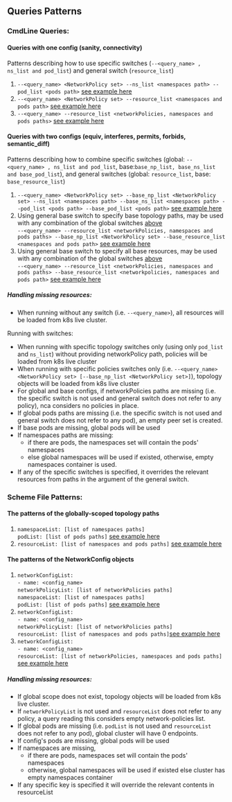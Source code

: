 ## Queries Patterns
### CmdLine Queries:
#### Queries with one config (sanity, connectivity)
Patterns describing how to use specific switches (`--<query_name> , ns_list and pod_list`) and general switch (`resource_list`)
1. `--<query_name> <NetworkPolicy set> --ns_list <namespaces path> --pod_list <pods path>` [see example here](../tests/k8s_cmdline_tests.yaml#L1-L8)
2. `--<query_name> <NetworkPolicy set> --resource_list <namespaces and pods path>` [see example here](../tests/k8s_cmdline_tests.yaml#L232-L237) 
3. `--<query_name> --resource_list <networkPolicies, namespaces and pods paths>` [see example here](../tests/k8s_cmdline_tests.yaml#L239-L245) 
#### Queries with two configs (equiv, interferes, permits, forbids, semantic_diff)
Patterns describing how to combine specific switches (global: `--<query_name> , ns_list and pod_list`, base:`base_np_list, base_ns_list and base_pod_list`), and general switches (global: `resource_list`, base: `base_resource_list`)
1. `--<query_name> <NetworkPolicy set> --base_np_list <NetworkPolicy set> --ns_list <namespaces path> --base_ns_list <namespaces path> --pod_list <pods path> --base_pod_list <pods path>` [see example here](../tests/k8s_cmdline_tests.yaml#L88-L97) 
2. Using general base switch to specify base topology paths, may be used with any combination of the global switches [above](#queries-with-one-config)\
`--<query_name> --resource_list <networkPolicies, namespaces and pods paths> --base_np_list <NetworkPolicy set> --base_resource_list <namespaces and pods path>` [see example here](../tests/k8s_cmdline_tests.yaml#L274-L282)
3. Using general base switch to specify all base resources, may be used with any combination of the global switches [above](#queries-with-one-config)\
`--<query_name> --resource_list <networkPolicies, namespaces and pods paths> --base_resource_list <networkpolicies, namespaces and pods path>` [see example here](../tests/k8s_cmdline_tests.yaml#L293-L302)

##### Handling missing resources:
- When running without any switch (i.e. `--<query_name>`), all resources will be loaded from k8s live cluster.

Running with switches:
- When running with specific topology switches only (using only `pod_list` and `ns_list`) without providing networkPolicy path, policies will be loaded from k8s live cluster
- When running with specific policies switches only (i.e. `--<query_name> <NetworkPolicy set> [--base_np_list <NetworkPolicy set>]`), topology objects will be loaded from k8s live cluster
- For global and base configs, if networkPolicies paths are missing (i.e. the specific switch is not used and general switch does not refer to any policy), nca considers no policies in place. 
- If global pods paths are missing (i.e. the specific switch is not used and general switch does not refer to any pod), an empty peer set is created.
- If base pods are missing, global pods will be used 
- If namespaces paths are missing:
    - if there are pods, the namespaces set will contain the pods' namespaces
    - else global namespaces will be used if existed, otherwise, empty namespaces container is used.
- If any of the specific switches is specified, it overrides the relevant resources from paths in the argument of the general switch.
    
### Scheme File Patterns:
#### The patterns of the globally-scoped topology paths
1. `namespaceList: [list of namespaces paths]`\
`podList: [list of pods paths]` [see example here](../tests/k8s_testcases/example_policies/demo_short/demo2-scheme.yaml#L1-L2)
2. `resourceList: [list of namespaces and pods paths]` [see example here ](../tests/k8s_testcases/example_policies/demo_short/demo1-topology-resourcelist-scheme.yaml#L1-L3)
#### The patterns of the NetworkConfig objects
1. `networkConfigList:`\
  `- name: <config_name>`\
    `networkPolicyList: [list of networkPolicies paths]`\
    `namespaceList: [list of namespaces paths]`\
    `podList: [list of pods paths]` [see example here](../tests/k8s_testcases/example_policies/tests-different-topologies/semanticDiff-different-topologies-scheme.yaml#L17-L22)
2. `networkConfigList:`\
  `- name: <config_name>`\
    `networkPolicyList: [list of networkPolicies paths]`\
    `resourceList: [list of namespaces and pods paths]`[see example here](../tests/k8s_testcases/example_policies/testcase10-nameSpace-podSelector/testcase10-all-resources-in-one-key-scheme.yaml#L5-L11)
3. `networkConfigList:`\
  `- name: <config_name>`\
    `resourceList: [list of networkPolicies, namespaces and pods paths]` [see example here ](../tests/k8s_testcases/example_policies/resourcelist-one-path-example/resource-path-scheme.yaml#L3-L7)

##### Handling missing resources:
- If global scope does not exist, topology objects will be loaded from k8s live cluster.
- If `networkPolicyList` is not used and `resourceList` does not refer to any policy, a query reading this considers empty network-policies list.
- If global pods are missing (i.e. `podList` is not used and `resourceList` does not refer to any pod), global cluster will have 0 endpoints. 
- If config's pods are missing, global pods will be used
- If namespaces are missing,
  - if there are pods, namespaces set will contain the pods' namespaces
  - otherwise, global namespaces will be used if existed else cluster has empty namespaces container
- If any specific key is specified it will override the relevant contents in resourceList


